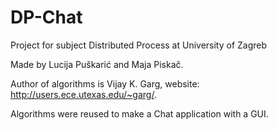 # DP-Chat
Project for subject Distributed Process at University of Zagreb

Made by Lucija Puškarić and Maja Piskač.

Author of algorithms is Vijay K. Garg, website: http://users.ece.utexas.edu/~garg/.

Algorithms were reused to make a Chat application with a GUI.
